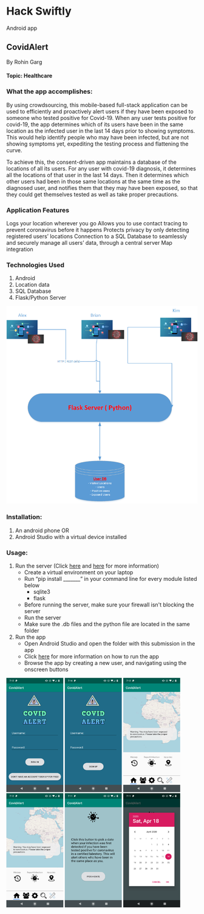 # Hack Swiftly
Android app



## CovidAlert

By Rohin Garg

#### Topic: Healthcare


### What the app accomplishes:

By using crowdsourcing, this mobile-based full-stack application can be used to efficiently and proactively alert users if they have been exposed to someone who tested positive for Covid-19. 
When any user tests positive for covid-19, the app determines which of its users have been in the same location as the infected user in the last 14 days prior to showing symptoms. This would help identify people who may have been infected, but are not showing symptoms yet, expediting the testing process and flattening the curve.

To achieve this, the consent-driven app maintains a database of the locations of all its users. For any user with covid-19 diagnosis, it determines all the locations of that user in the last 14 days. Then it determines which other users had been in those same locations at the same time as the diagnosed user, and notifies them that they may have been exposed, so that they could get themselves tested as well as take proper precautions. 



### Application Features

Logs your location wherever you go
Allows you to use contact tracing to prevent coronavirus before it happens
Protects privacy by only detecting registered users’ locations
Connection to a SQL Database to seamlessly and securely manage all users’ data, through a central server
Map integration



### Technologies Used
1. Android
2. Location data
3. SQL Database
4. Flask/Python Server


![Technology Diagram](https://github.com/rohin-garg/Apps/blob/master/CoronavirusMapApp/CovidAlertDiagram.png)



### Installation:
1. An android phone OR
2. Android Studio with a virtual device installed

### Usage:
1. Run the server (Click [here](https://flask.palletsprojects.com/en/1.1.x/installation/) and [here](https://flask.palletsprojects.com/en/1.1.x/quickstart/) for more information)
   - Create a virtual environment on your laptop
   - Run “pip install _______” in your command line for every module listed below
     - sqlite3
     - flask
   - Before running the server, make sure your firewall isn't blocking the server
   - Run the server
   - Make sure the .db files and the python file are located in the same folder
2. Run the app
   - Open Android Studio and open the folder with this submission in the app
   - Click [here](https://developer.android.com/training/basics/firstapp/running-app) for more information on how to run the app
   - Browse the app by creating a new user, and navigating using the onscreen buttons
   
<img src="https://github.com/rohin-garg/Apps/blob/master/CoronavirusMapApp/Screenshot_20200418-191253.png" height="300" width="150">

<img src="https://github.com/rohin-garg/Apps/blob/master/CoronavirusMapApp/Screenshot_20200418-191441.png" height="300" width="150">

<img src="https://github.com/rohin-garg/Apps/blob/master/CoronavirusMapApp/Screenshot_20200418-191230.png" height="300" width="150">

<img src="https://github.com/rohin-garg/Apps/blob/master/CoronavirusMapApp/Screenshot_20200418-191230.png" height="300" width="150">

<img src="https://github.com/rohin-garg/Apps/blob/master/CoronavirusMapApp/Screenshot_20200418-191117.png" height="300" width="150">

<img src="https://github.com/rohin-garg/Apps/blob/master/CoronavirusMapApp/Screenshot_20200418-191136.png" height="300" width="150">
